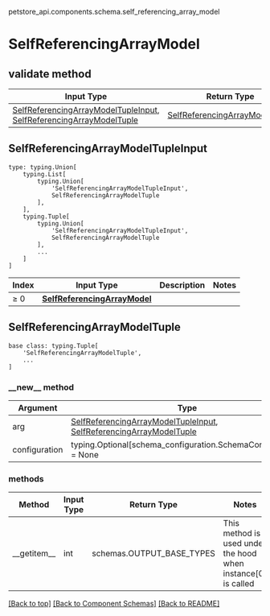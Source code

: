 petstore_api.components.schema.self_referencing_array_model
# SelfReferencingArrayModel

## validate method
Input Type | Return Type | Notes
------------ | ------------- | -------------
[SelfReferencingArrayModelTupleInput](#selfreferencingarraymodeltupleinput), [SelfReferencingArrayModelTuple](#selfreferencingarraymodeltuple) | [SelfReferencingArrayModelTuple](#selfreferencingarraymodeltuple) |

## SelfReferencingArrayModelTupleInput
```
type: typing.Union[
    typing.List[
        typing.Union[
            'SelfReferencingArrayModelTupleInput',
            SelfReferencingArrayModelTuple
        ],
    ],
    typing.Tuple[
        typing.Union[
            'SelfReferencingArrayModelTupleInput',
            SelfReferencingArrayModelTuple
        ],
        ...
    ]
]
```
Index | Input Type | Description | Notes
------------- | ------------- | ------------- | -------------
≥ 0 | [**SelfReferencingArrayModel**](#top) |  |

## SelfReferencingArrayModelTuple
```
base class: typing.Tuple[
    'SelfReferencingArrayModelTuple',
    ...
]
```
### &lowbar;&lowbar;new&lowbar;&lowbar; method
Argument | Type
-------- | ------
arg      | [SelfReferencingArrayModelTupleInput](#selfreferencingarraymodeltupleinput), [SelfReferencingArrayModelTuple](#selfreferencingarraymodeltuple)
configuration | typing.Optional[schema_configuration.SchemaConfiguration] = None

### methods
Method | Input Type | Return Type | Notes
------ | ---------- | ----------- | ------
&lowbar;&lowbar;getitem&lowbar;&lowbar; | int | schemas.OUTPUT_BASE_TYPES | This method is used under the hood when instance[0] is called

[[Back to top]](#top) [[Back to Component Schemas]](../../../README.md#Component-Schemas) [[Back to README]](../../../README.md)
